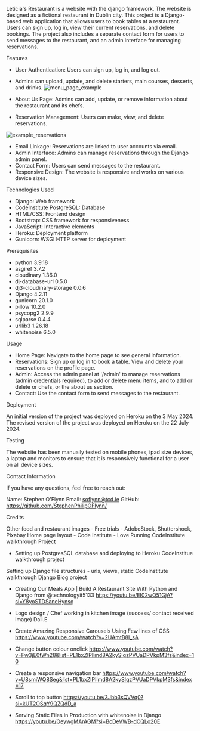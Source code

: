 Leticia's Restaurant is a website with the django framework. The website is designed as a fictional restaurant in Dublin city.
This project is a Django-based web application that allows users to book tables at a restaurant. Users can sign up, log in, view their current reservations, and delete bookings. The project also includes a separate contact form for users to send messages to the restaurant, and an admin interface for managing reservations.

Features

- User Authentication: Users can sign up, log in, and log out.
- Admins can upload, update, and delete starters, main courses, desserts, and drinks.
![menu_page_example](https://github.com/user-attachments/assets/911fe6d5-ba37-4acd-9c5a-e5a39ea244ef)
  
- About Us Page: Admins can add, update, or remove information about the restaurant and its chefs.
- Reservation Management: Users can make, view, and delete reservations.

![example_reservations](https://github.com/user-attachments/assets/6dcf03df-8aec-4aa0-8ed0-d7500d917369)
- Email Linkage: Reservations are linked to user accounts via email.
- Admin Interface: Admins can manage reservations through the Django admin panel.
- Contact Form: Users can send messages to the restaurant.
- Responsive Design: The website is responsive and works on various device sizes.

Technologies Used

- Django: Web framework
- CodeInstitute PostgreSQL: Database
- HTML/CSS: Frontend design
- Bootstrap: CSS framework for responsiveness
- JavaScript: Interactive elements
- Heroku: Deployment platform
- Gunicorn: WSGI HTTP server for deployment

Prerequisites

- python 3.9.18
- asgiref 3.7.2
- cloudinary 1.36.0
- dj-database-url 0.5.0
- dj3-cloudinary-storage 0.0.6
- Django 4.2.11
- gunicorn 20.1.0
- pillow 10.2.0
- psycopg2 2.9.9
- sqlparse 0.4.4
- urllib3 1.26.18
- whitenoise 6.5.0

Usage
- Home Page: Navigate to the home page to see general information.
- Reservations: Sign up or log in to book a table. View and delete your reservations on the profile page.
- Admin: Access the admin panel at '/admin' to manage reservations (admin credentials required), to add or delete menu items, and to add or delete or chefs, or the about us section.
- Contact: Use the contact form to send messages to the restaurant.

Deployment

An initial version of the project was deployed on Heroku on the 3 May 2024.
The revised version of the project was deployed on Heroku on the 22 July 2024. 

Testing 

The website has been manually tested on mobile phones, ipad size devices, a laptop and monitors to ensure that it is responsively functional for a user on all device sizes.

Contact Information

If you have any questions, feel free to reach out:

Name: Stephen O'Flynn
Email: soflynn@tcd.ie
GitHub: https://github.com/StephenPhilipOFlynn/

Credits

Other food and restaurant images - Free trials - AdobeStock, Shuttershock, Pixabay
Home page layout - Code Institute - Love Running CodeInstitute walkthrough Project

- Setting up PostgresSQL database and deploying to Heroku
CodeInstitue walkthrough project

Setting up Django file structures - urls, views, static
CodeInstitute walkthrough Django Blog project
- Creating Our Meals App | Build A Restaurant Site With Python and Django from @technologyit5133
https://youtu.be/EI02wQ51GjA?si=Y8yoSTDSaneHynsq

- Logo design / Chef working in kitchen image (success/ contact received image)
Dall.E

-	Create Amazing Responsive Carousels Using Few lines of CSS 
https://www.youtube.com/watch?v=2UAmtB8I_sA

- Change button colour onclick
https://www.youtube.com/watch?v=Fw3jE0tWn28&list=PL1bxZIPIlmd8A2kySIqzPVUaDPVkpM3fs&index=10

- Create a responsive navigation bar
https://www.youtube.com/watch?v=U8smiWQ8Seg&list=PL1bxZIPIlmd8A2kySIqzPVUaDPVkpM3fs&index=17

- Scroll to top button
https://youtu.be/3Jbb3sQVVq0?si=kUT2OSqY9QZQdD_a

- Serving Static Files in Production with whitenoise in Django
https://youtu.be/OeywgMArAGM?si=BcDeVWB-dCQLo20E




